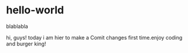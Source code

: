 # hello-world
blablabla

hi, guys!
today i am hier to make a Comit changes first time.enjoy coding and burger king!
